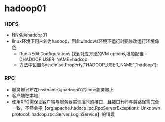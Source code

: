 # hadoop01

### HDFS
* NN名为hadoop01
* linux环境下用户名为hadoop，因此windows环境下运行时要修改运行环境角色
  * Run->Edit Configurations 找到对应方法的VM options,增加配置 -DHADOOP_USER_NAME=hadoop
  * 方法中设置 System.setProperty("HADOOP_USER_NAME","hadoop");
  
### RPC
* 服务器发布在hostname为hadoop01的linux服务器上
* 客户端在本地
* 使用RPC需保证客户端与服务器实现相同的接口，且接口代码与类路径需完全一致，不然会报【org.apache.hadoop.ipc.RpcServerException): Unknown protocol: hadoop.rpc.Server.LoginService】的错误
